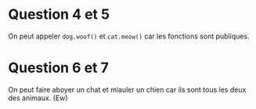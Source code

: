 # Question 4 et 5

On peut appeler `dog.woof()` et `cat.meow()` car les fonctions sont publiques.

# Question 6 et 7

On peut faire aboyer un chat et miauler un chien car ils sont tous les deux des animaux. (Ew)

